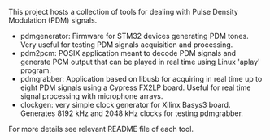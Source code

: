 This project hosts a collection of tools for dealing with Pulse Density Modulation (PDM) signals.

- pdmgenerator: Firmware for STM32 devices generating PDM tones. Very useful for testing PDM signals acquisition and processing.
- pdm2pcm: POSIX application meant to decode PDM signals and generate PCM output that can be played in real time using Linux 'aplay' program.
- pdmgrabber: Application based on libusb for acquiring in real time up to eight PDM signals using a Cypress FX2LP board. Useful for real time signal processing with microphone arrays.
- clockgen: very simple clock generator for Xilinx Basys3 board. Generates 8192 kHz and 2048 kHz clocks for testing pdmgrabber.


For more details see relevant README file of each tool.
